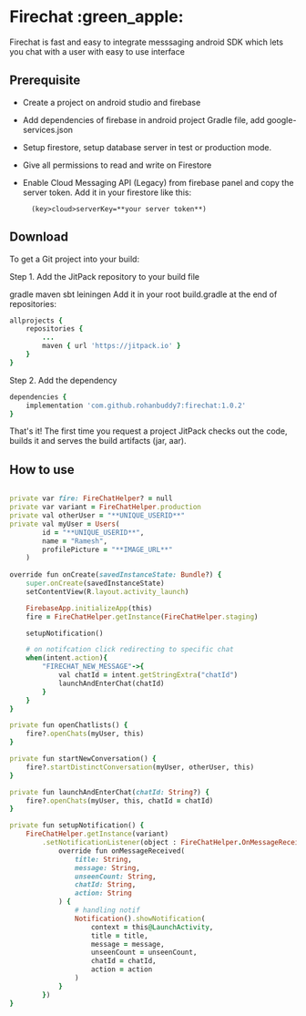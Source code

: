 <h1> Firechat :green_apple:</h1>
Firechat is fast and easy to integrate messsaging android SDK which lets you chat with a user with easy to use interface


<h2>Prerequisite </h2>

- Create a project on android studio and firebase
- Add dependencies of firebase in android project Gradle file, add google-services.json
- Setup firestore, setup database server in test or production mode.
- Give all permissions to read and write on Firestore
- Enable Cloud Messaging API (Legacy) from firebase panel and copy the server token. Add it in your firestore like this:

        (key>cloud>serverKey=**your server token**)


<h2>Download</h2>

To get a Git project into your build:

Step 1. Add the JitPack repository to your build file

gradle
maven
sbt
leiningen
Add it in your root build.gradle at the end of repositories:
```ruby
allprojects {
    repositories {
        ...
        maven { url 'https://jitpack.io' }
    }
}
```
Step 2. Add the dependency
```ruby
dependencies {
    implementation 'com.github.rohanbuddy7:firechat:1.0.2'
}
```
That's it! The first time you request a project JitPack checks out the code, builds it and serves the build artifacts (jar, aar).

<h2>How to use</h2>

```ruby

private var fire: FireChatHelper? = null
private var variant = FireChatHelper.production
private val otherUser = "**UNIQUE_USERID**"
private val myUser = Users(
        id = "**UNIQUE_USERID**",
        name = "Ramesh",
        profilePicture = "**IMAGE_URL**"
    )
    
override fun onCreate(savedInstanceState: Bundle?) {
    super.onCreate(savedInstanceState)
    setContentView(R.layout.activity_launch)

    FirebaseApp.initializeApp(this)
    fire = FireChatHelper.getInstance(FireChatHelper.staging)

    setupNotification()

    # on notifcation click redirecting to specific chat 
    when(intent.action){
        "FIRECHAT_NEW_MESSAGE"->{
            val chatId = intent.getStringExtra("chatId")
            launchAndEnterChat(chatId)
        }
    }
}

private fun openChatlists() {
    fire?.openChats(myUser, this)
}

private fun startNewConversation() {
    fire?.startDistinctConversation(myUser, otherUser, this)
}

private fun launchAndEnterChat(chatId: String?) {
    fire?.openChats(myUser, this, chatId = chatId)
}

private fun setupNotification() {
    FireChatHelper.getInstance(variant)
        .setNotificationListener(object : FireChatHelper.OnMessageReceivedListener {
            override fun onMessageReceived(
                title: String,
                message: String,
                unseenCount: String,
                chatId: String,
                action: String
            ) {
                # handling notif
                Notification().showNotification(
                    context = this@LaunchActivity,
                    title = title,
                    message = message,
                    unseenCount = unseenCount,
                    chatId = chatId,
                    action = action
                )
            }
        })
}


```
